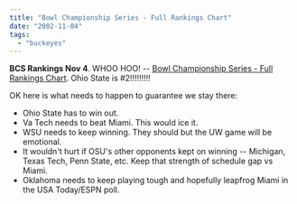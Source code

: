 ```yaml
---
title: "Bowl Championship Series - Full Rankings Chart"
date: "2002-11-04"
tags: 
  - "buckeyes"
---
```


**BCS Rankings Nov 4**. WHOO HOO! -- [Bowl Championship Series - Full Rankings Chart](http://espn.go.com/abcsports/bcs/rankings_full/index.html). Ohio State is #2!!!!!!!!!

OK here is what needs to happen to guarantee we stay there:

- Ohio State has to win out.
- Va Tech needs to beat Miami. This would ice it.
- WSU needs to keep winning. They should but the UW game will be emotional.
- It wouldn't hurt if OSU's other opponents kept on winning -- Michigan, Texas Tech, Penn State, etc. Keep that strength of schedule gap vs Miami.
- Oklahoma needs to keep playing tough and hopefully leapfrog Miami in the USA Today/ESPN poll.
